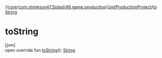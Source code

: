 //[core](../../../index.md)/[com.shinkson47.SplashX6.game.production](../index.md)/[UnitProductionProject](index.md)/[toString](to-string.md)

# toString

[jvm]\
open override fun [toString](to-string.md)(): [String](https://kotlinlang.org/api/latest/jvm/stdlib/kotlin/-string/index.html)
